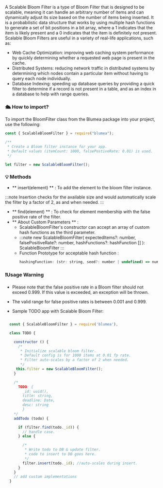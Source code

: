 A Scalable Bloom Filter is a type of Bloom Filter that is designed to be scalable, meaning it can handle an arbitrary number of items and can dynamically adjust its size based on the number of items being inserted. It is a probabilistic data structure that works by using multiple hash functions to generate a set of bit positions in a bit array, where a 1 indicates that the item is likely present and a 0 indicates that the item is definitely not present. Scalable Bloom Filters are useful in a variety of real-life applications, such as:

- Web Cache Optimization: improving web caching system performance by quickly determining whether a requested web page is present in the cache.
- Distributed Systems: reducing network traffic in distributed systems by determining which nodes contain a particular item without having to query each node individually.
- Database Indexing: speeding up database queries by providing a quick filter to determine if a record is not present in a table, and as an index in a database to help with range queries.

### 🛳 How to import?

To import the BloomFilter class from the Blumea package into your project, use the following:

```js
const { ScalableBloomFilter } = require("blumea");

/**
 * Create a Bloom filter instance for your app.
 * Default values (itemCount: 1000, falsePostiveRate: 0.01) is used.
 */

let filter = new ScalableBloomFilter();
```

### 💡 Methods

- ** insert(element) ** : To add the element to the bloom filter instance.

:::note
Insertion checks for the available size and would automatically scale the filter by a factor of 2, as and when needed.
:::

- ** find(element) ** : To check for element membership with the false positive rate of the filter.
- ** About Custom Parameters ** :
  - ScalableBloomFilter's constructor can accept an array of custom hash functions as the third parameter.
  - :::note
    new ScalableBloomFilter(
    expectedItems?: number,
    falsePositiveRate?: number,
    hashFunctions?: hashFunction []
    ): ScalableBloomFilter
    :::
  - Function Prototype for acceptable hash function :
    ```js
    hashingFunction: (str: string, seed?: number | undefined) => number;
    ```

### ❗️Usage Warning

- Please note that the false positive rate in a Bloom filter should not exceed 0.999. If this value is exceeded, an exception will be thrown.

- The valid range for false positive rates is between 0.001 and 0.999.

- Sample TODO app with Scalable Bloom Filter:

```js

  const { ScalableBloomFilter } = require('blumea'),

  class TODO {

    constructor () {
      /*
       * Initialize scalable bloom filter.
       * Default config is for 1000 items at 0.01 fp rate.
       * Filter auto-scales by a factor of 2 when needed.
       */
     this.filter = new ScalableBloomFilter();
    }

    /*
      TODO: {
        _id: uuid(),
        title: string,
        deadline: Date,
        desc: string
        }
    */
    addTodo (todo) {

      if (filter.find(todo._id)) {
        // handle case.
      } else {

        /*
         * Write todo to DB & update filter.
         * code to insert to DB goes here.
         */
        filter.insert(todo._id); //auto-scales during insert.
      }
    }
    // add custom implementations
  }

```

